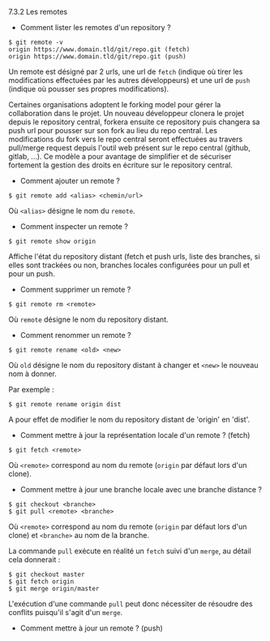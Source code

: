 7.3.2 Les remotes
- Comment lister les remotes d'un repository ?

```
$ git remote -v
origin https://www.domain.tld/git/repo.git (fetch)
origin https://www.domain.tld/git/repo.git (push)
```

Un remote est désigné par 2 urls, une url de `fetch` (indique où tirer les modifications effectuées par les autres développeurs) et une url de `push` (indique où pousser ses propres modifications).

Certaines organisations adoptent le forking model pour gérer la collaboration dans le projet. Un nouveau développeur clonera le projet depuis le repository central, forkera ensuite ce repository puis changera sa push url pour pousser sur son fork au lieu du repo central. Les modifications du fork vers le repo central seront effectuées au travers pull/merge request depuis l'outil web présent sur le repo central (github, gitlab, ...). Ce modèle a pour avantage de simplifier et de sécuriser fortement la gestion des droits en écriture sur le repository central.

- Comment ajouter un remote ?

```
$ git remote add <alias> <chemin/url>
```

Où `<alias>` désigne le nom du `remote`.

- Comment inspecter un remote ?

```
$ git remote show origin
```

Affiche l'état du repository distant (fetch et push urls, liste des branches, si elles sont trackées ou non, branches locales configurées pour un pull et pour un push.

- Comment supprimer un remote ?

```
$ git remote rm <remote>
```

Où `remote` désigne le nom du repository distant.

- Comment renommer un remote ?

```
$ git remote rename <old> <new>
```

Où `old` désigne le nom du repository distant à changer et `<new>` le nouveau nom à donner.

Par exemple :

```
$ git remote rename origin dist
```

A pour effet de modifier le nom du repository distant de 'origin' en 'dist'.

- Comment mettre à jour la représentation locale d'un remote ? (fetch)

```
$ git fetch <remote>
```

Où `<remote>` correspond au nom du remote (`origin` par défaut lors d'un clone).

- Comment mettre à jour une branche locale avec une branche distance ?

```
$ git checkout <branche>
$ git pull <remote> <branche>
```

Où `<remote>` correspond au nom du remote (`origin` par défaut lors d'un clone) et `<branche>` au nom de la branche.

La commande `pull` exécute en réalité un `fetch` suivi d'un `merge`, au détail cela donnerait  :

```
$ git checkout master
$ git fetch origin
$ git merge origin/master
```

L'exécution d'une commande `pull` peut donc nécessiter de résoudre des conflits puisqu'il s'agit d'un `merge`.

- Comment mettre à jour un remote ? (push)
